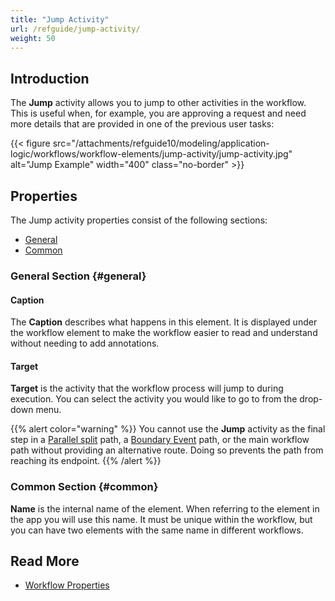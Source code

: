 ```yaml
---
title: "Jump Activity"
url: /refguide/jump-activity/
weight: 50
---
```


## Introduction

The **Jump** activity allows you to jump to other activities in the workflow. This is useful when, for example, you are approving a request and need more details that are provided in one of the previous user tasks:

{{< figure src="/attachments/refguide10/modeling/application-logic/workflows/workflow-elements/jump-activity/jump-activity.jpg" alt="Jump Example" width="400" class="no-border" >}}

## Properties

The Jump activity properties consist of the following sections:

* [General](#general)
* [Common](#common)

### General Section {#general}

#### Caption

The **Caption** describes what happens in this element. It is displayed under the workflow element to make the workflow easier to read and understand without needing to add annotations.

#### Target

**Target** is the activity that the workflow process will jump to during execution. You can select the activity you would like to go to from the drop-down menu. 

{{% alert color="warning" %}}
You cannot use the **Jump** activity as the final step in a [Parallel split](/refguide/parallel-split/) path, a [Boundary Event](/refguide/workflow-boundary-events/) path, or the main workflow path without providing an alternative route. Doing so prevents the path from reaching its endpoint.
{{% /alert %}}

### Common Section {#common}

**Name** is the internal name of the element. When referring to the element in the app you will use this name. It must be unique within the workflow, but you can have two elements with the same name in different workflows. 

## Read More

* [Workflow Properties](/refguide/workflow-properties/)

